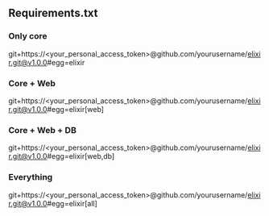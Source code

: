 ## Requirements.txt

### Only core
git+https://<your_personal_access_token>@github.com/yourusername/elixir.git@v1.0.0#egg=elixir

### Core + Web
git+https://<your_personal_access_token>@github.com/yourusername/elixir.git@v1.0.0#egg=elixir[web]

### Core + Web + DB
git+https://<your_personal_access_token>@github.com/yourusername/elixir.git@v1.0.0#egg=elixir[web,db]

### Everything
git+https://<your_personal_access_token>@github.com/yourusername/elixir.git@v1.0.0#egg=elixir[all]
